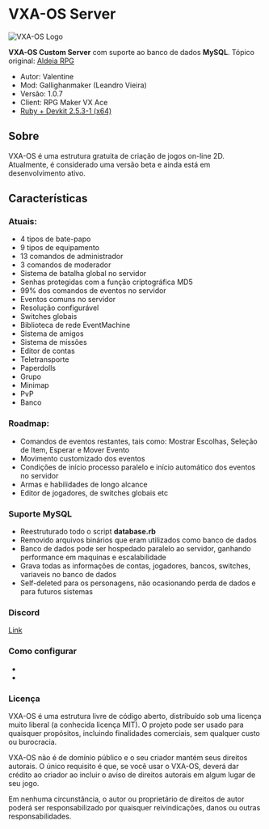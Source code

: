 # VXA-OS Server

![VXA-OS Logo](https://i.imgur.com/vmblUfr.png)

**VXA-OS Custom Server** com suporte ao banco de dados **MySQL**.
Tópico original: [Aldeia RPG](http://www.aldeiarpg.com/t13748-vxa-os-crie-seu-mmo-com-rpg-maker)

- Autor: Valentine
- Mod: Gallighanmaker (Leandro Vieira)
- Versão: 1.0.7
- Client: RPG Maker VX Ace
- [Ruby + Devkit 2.5.3-1 (x64)](https://rubyinstaller.org/downloads/)

## Sobre
VXA-OS é uma estrutura gratuita de criação de jogos on-line 2D. Atualmente, é considerado uma versão beta e ainda está em desenvolvimento ativo.

## Características

### Atuais:
- 4 tipos de bate-papo
- 9 tipos de equipamento
- 13 comandos de administrador
- 3 comandos de moderador
- Sistema de batalha global no servidor
- Senhas protegidas com a função criptográfica MD5
- 99% dos comandos de eventos no servidor
- Eventos comuns no servidor
- Resolução configurável
- Switches globais
- Biblioteca de rede EventMachine
- Sistema de amigos
- Sistema de missões
- Editor de contas
- Teletransporte
- Paperdolls
- Grupo
- Minimap
- PvP
- Banco

### Roadmap:
- Comandos de eventos restantes, tais como: Mostrar Escolhas, Seleção de Item, Esperar e Mover Evento
- Movimento customizado dos eventos
- Condições de início processo paralelo e início automático dos eventos no servidor
- Armas e habilidades de longo alcance
- Editor de jogadores, de switches globais etc

### Suporte MySQL
- Reestruturado todo o script **database.rb**
- Removido arquivos binários que eram utilizados como banco de dados
- Banco de dados pode ser hospedado paralelo ao servidor, ganhando performance em maquinas e escalabilidade
- Grava todas as informações de contas, jogadores, bancos, switches, variaveis no banco de dados
- Self-deleted para os personagens, não ocasionando perda de dados e para futuros sistemas

### Discord
[Link](https://discord.gg/cVhjdsF)

### Como configurar
-
-

### Licença
VXA-OS é uma estrutura livre de código aberto, distribuído sob uma licença muito liberal (a conhecida licença MIT). O projeto pode ser usado para quaisquer propósitos, incluindo finalidades comerciais, sem qualquer custo ou burocracia.

VXA-OS não é de domínio público e o seu criador mantém seus direitos autorais. O único requisito é que, se você usar o VXA-OS, deverá dar crédito ao criador ao incluir o aviso de direitos autorais em algum lugar de seu jogo.

Em nenhuma circunstância, o autor ou proprietário de direitos de autor poderá ser responsabilizado por quaisquer reivindicações, danos ou outras responsabilidades.
